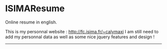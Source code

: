 ISIMAResume
===========

Online resume in english.

This is my personnal website : http://fc.isima.fr/~calymaxi
I am still need to add my personnal data as well as some nice jquery features and design !

----------------------
